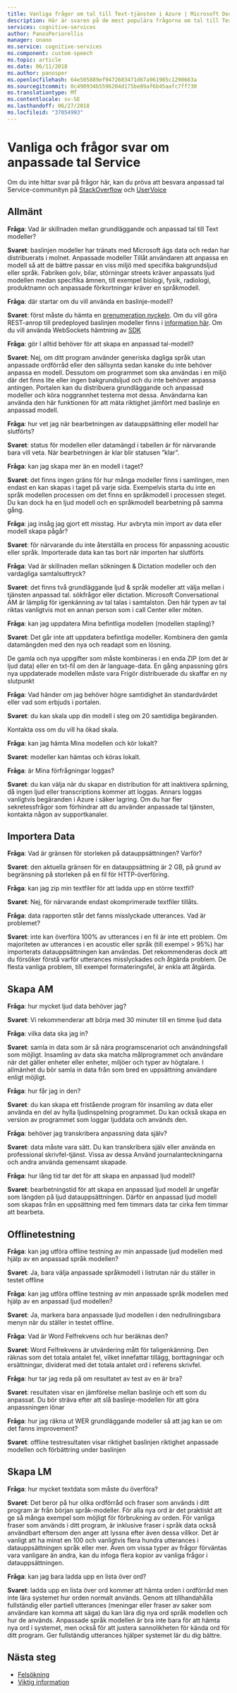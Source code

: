 ```yaml
---
title: Vanliga frågor om tal till Text-tjänsten i Azure | Microsoft Docs
description: Här är svaren på de mest populära frågorna om tal till Text.
services: cognitive-services
author: PanosPeriorellis
manager: onano
ms.service: cognitive-services
ms.component: custom-speech
ms.topic: article
ms.date: 06/11/2018
ms.author: panosper
ms.openlocfilehash: 64e505889ef9472603471d67a961985c1290663a
ms.sourcegitcommit: 0c490934b5596204d175be89af6b45aafc7ff730
ms.translationtype: MT
ms.contentlocale: sv-SE
ms.lasthandoff: 06/27/2018
ms.locfileid: "37054993"
---
```

# <a name="custom-speech-service-frequently-asked-questions"></a>Vanliga och frågor svar om anpassade tal Service

Om du inte hittar svar på frågor här, kan du pröva att besvara anpassad tal Service-communityn på [StackOverflow](https://stackoverflow.com/questions/tagged/project-oxford+or+microsoft-cognitive) och [UserVoice](https://cognitive.uservoice.com/)

## <a name="general"></a>Allmänt

**Fråga**: Vad är skillnaden mellan grundläggande och anpassad tal till Text modeller?

**Svaret**: baslinjen modeller har tränats med Microsoft ägs data och redan har distribuerats i molnet. Anpassade modeller Tillåt användaren att anpassa en modell så att de bättre passar en viss miljö med specifika bakgrundsljud eller språk. Fabriken golv, bilar, störningar streets kräver anpassats ljud modellen medan specifika ämnen, till exempel biologi, fysik, radiologi, produktnamn och anpassade förkortningar kräver en språkmodell.

**Fråga**: där startar om du vill använda en baslinje-modell?

**Svaret**: först måste du hämta en [prenumeration nyckeln](get-started.md). Om du vill göra REST-anrop till predeployed baslinjen modeller finns i [information här](rest-apis.md). Om du vill använda WebSockets hämtning av [SDK](speech-sdk.md)

**Fråga**: gör I alltid behöver för att skapa en anpassad tal-modell?

**Svaret**: Nej, om ditt program använder generiska dagliga språk utan anpassade ordförråd eller den sällsynta sedan kanske du inte behöver anpassa en modell. Dessutom om programmet som ska användas i en miljö där det finns lite eller ingen bakgrundsljud och du inte behöver anpassa antingen. Portalen kan du distribuera grundläggande och anpassad modeller och köra noggrannhet testerna mot dessa. Användarna kan använda den här funktionen för att mäta riktighet jämfört med baslinje en anpassad modell.

**Fråga**: hur vet jag när bearbetningen av datauppsättning eller modell har slutförts?

**Svaret**: status för modellen eller datamängd i tabellen är för närvarande bara vill veta.
När bearbetningen är klar blir statusen ”klar”.

**Fråga**: kan jag skapa mer än en modell i taget?

**Svaret**: det finns ingen gräns för hur många modeller finns i samlingen, men endast en kan skapas i taget på varje sida.
Exempelvis starta du inte en språk modellen processen om det finns en språkmodell i processen steget.
Du kan dock ha en ljud modell och en språkmodell bearbetning på samma gång. 

**Fråga**: jag insåg jag gjort ett misstag. Hur avbryta min import av data eller modell skapa pågår? 

**Svaret**: för närvarande du inte återställa en process för anpassning acoustic eller språk.
Importerade data kan tas bort när importen har slutförts

**Fråga**: Vad är skillnaden mellan sökningen & Dictation modeller och den vardagliga samtalsuttryck?

**Svaret**: det finns två grundläggande ljud & språk modeller att välja mellan i tjänsten anpassad tal.
sökfrågor eller dictation. Microsoft Conversational AM är lämplig för igenkänning av tal talas i samtalston.
Den här typen av tal riktas vanligtvis mot en annan person som i call Center eller möten.

**Fråga**: kan jag uppdatera Mina befintliga modellen (modellen stapling)?

**Svaret**: Det går inte att uppdatera befintliga modeller. Kombinera den gamla datamängden med den nya och readapt som en lösning.

De gamla och nya uppgifter som måste kombineras i en enda ZIP (om det är ljud data) eller en txt-fil om den är language-data. En gång anpassning görs nya uppdaterade modellen måste vara Frigör distribuerade du skaffar en ny slutpunkt

**Fråga**: Vad händer om jag behöver högre samtidighet än standardvärdet eller vad som erbjuds i portalen. 

**Svaret**: du kan skala upp din modell i steg om 20 samtidiga begäranden. 

Kontakta oss om du vill ha ökad skala.

**Fråga**: kan jag hämta Mina modellen och kör lokalt?

**Svaret**: modeller kan hämtas och köras lokalt.

**Fråga**: är Mina förfrågningar loggas?

**Svaret**: du kan välja när du skapar en distribution för att inaktivera spårning, då ingen ljud eller transcriptions kommer att loggas. Annars loggas vanligtvis begäranden i Azure i säker lagring. Om du har fler sekretessfrågor som förhindrar att du använder anpassade tal tjänsten, kontakta någon av supportkanaler.

## <a name="importing-data"></a>Importera Data

**Fråga**: Vad är gränsen för storleken på datauppsättningen? Varför? 

**Svaret**: den aktuella gränsen för en datauppsättning är 2 GB, på grund av begränsning på storleken på en fil för HTTP-överföring. 

**Fråga**: kan jag zip min textfiler för att ladda upp en större textfil? 

**Svaret**: Nej, för närvarande endast okomprimerade textfiler tillåts.

**Fråga**: data rapporten står det fanns misslyckade utterances. Vad är problemet?

**Svaret**: inte kan överföra 100% av utterances i en fil är inte ett problem.
Om majoriteten av utterances i en acoustic eller språk (till exempel > 95%) har importerats datauppsättningen kan användas. Det rekommenderas dock att du försöker förstå varför utterances misslyckades och åtgärda problem. De flesta vanliga problem, till exempel formateringsfel, är enkla att åtgärda. 

## <a name="creating-am"></a>Skapa AM

**Fråga**: hur mycket ljud data behöver jag?

**Svaret**: Vi rekommenderar att börja med 30 minuter till en timme ljud data

**Fråga**: vilka data ska jag in?

**Svaret**: samla in data som är så nära programscenariot och användningsfall som möjligt.
Insamling av data ska matcha målprogrammet och användare när det gäller enheter eller enheter, miljöer och typer av högtalare. I allmänhet du bör samla in data från som bred en uppsättning användare enligt möjligt. 

**Fråga**: hur får jag in den? 

**Svaret**: du kan skapa ett fristående program för insamling av data eller använda en del av hylla ljudinspelning programmet.
Du kan också skapa en version av programmet som loggar ljuddata och används den. 

**Fråga**: behöver jag transkribera anpassning data själv? 

**Svaret**: data måste vara sätt. Du kan transkribera själv eller använda en professional skrivfel-tjänst. Vissa av dessa Använd journalanteckningarna och andra använda gemensamt skapade.

**Fråga**: hur lång tid tar det för att skapa en anpassad ljud modell?

**Svaret**: bearbetningstid för att skapa en anpassad ljud modell är ungefär som längden på ljud datauppsättningen.
Därför en anpassad ljud modell som skapas från en uppsättning med fem timmars data tar cirka fem timmar att bearbeta. 

## <a name="offline-testing"></a>Offlinetestning

**Fråga**: kan jag utföra offline testning av min anpassade ljud modellen med hjälp av en anpassad språk modellen?

**Svaret**: Ja, bara välja anpassade språkmodell i listrutan när du ställer in testet offline

**Fråga**: kan jag utföra offline testning av min anpassade språk modellen med hjälp av en anpassad ljud modellen?

**Svaret**: Ja, markera bara anpassade ljud modellen i den nedrullningsbara menyn när du ställer in testet offline.

**Fråga**: Vad är Word Felfrekvens och hur beräknas den?

**Svaret**: Word Felfrekvens är utvärdering mått för taligenkänning. Den räknas som det totala antalet fel, vilket innefattar tillägg, borttagningar och ersättningar, dividerat med det totala antalet ord i referens skrivfel.

**Fråga**: hur tar jag reda på om resultatet av test av en är bra?

**Svaret**: resultaten visar en jämförelse mellan baslinje och ett som du anpassat.
Du bör sträva efter att slå baslinje-modellen för att göra anpassningen lönar

**Fråga**: hur jag räkna ut WER grundläggande modeller så att jag kan se om det fanns improvement? 

**Svaret**: offline testresultaten visar riktighet baslinjen riktighet anpassade modellen och förbättring under baslinjen

## <a name="creating-lm"></a>Skapa LM

**Fråga**: hur mycket textdata som måste du överföra?

**Svaret**: Det beror på hur olika ordförråd och fraser som används i ditt program är från början språk-modeller. För alla nya ord är det praktiskt att ge så många exempel som möjligt för förbrukning av orden. För vanliga fraser som används i ditt program, är inklusive fraser i språk data också användbart eftersom den anger att lyssna efter även dessa villkor. Det är vanligt att ha minst en 100 och vanligtvis flera hundra utterances i datauppsättningen språk eller mer. Även om vissa typer av frågor förväntas vara vanligare än andra, kan du infoga flera kopior av vanliga frågor i datauppsättningen.

**Fråga**: kan jag bara ladda upp en lista över ord?

**Svaret**: ladda upp en lista över ord kommer att hämta orden i ordförråd men inte lära systemet hur orden normalt används.
Genom att tillhandahålla fullständig eller partiell utterances (meningar eller fraser av saker som användare kan komma att säga) du kan lära dig nya ord språk modellen och hur de används. Anpassade språk modellen är bra inte bara för att hämta nya ord i systemet, men också för att justera sannolikheten för kända ord för ditt program. Ger fullständig utterances hjälper systemet lär du dig bättre. 

## <a name="next-steps"></a>Nästa steg

* [Felsökning](troubleshooting.md)
* [Viktig information](releasenotes.md)
